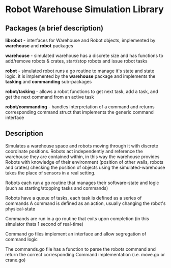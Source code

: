 # Robot Warehouse Simulation Library

## Packages (a brief description)
**librobot**  - interfaces for Warehouse and Robot objects, implemented by **warehouse** and **robot** packages

**warehouse** - simulated warehouse has a discrete size and has functions to add/remove robots & crates, start/stop robots and issue robot tasks

**robot**     - simulated robot runs a go routine to manage it's state and state logic. it is implemented by the **warehouse** package and implements the **tasking** and       **commanding** sub-packages

**robot/tasking**     - allows a robot functions to get next task, add a task, and get the next command from an active task

**robot/commanding**  - handles interpretation of a command and returns corresponding command struct that implements the generic command interface

## Description
Simulates a warehouse space and robots moving through it with discrete coordinate positions.
Robots act independently and reference the warehouse they are contained within, in this way the warehouse provides Robots with knowledge of their environment (position of other walls, robots and crates) checking the position of objects using the simulated-warehouse takes the place of sensors in a real setting.

Robots each run a go routine that manages their software-state and logic (such as starting/stopping tasks and commands)

Robots have a queue of tasks, each task is defined as a series of commands
A command is defined as an action, usually changing the robot's physical-state

Commands are run in a go routine that exits upon completion (in this simulator thats 1 second of real-time)

Command go files implement an interface and allow segregation of command logic

The commands.go file has a function to parse the robots command and return the correct corresponding Command implementation (i.e. move.go or crane.go)
